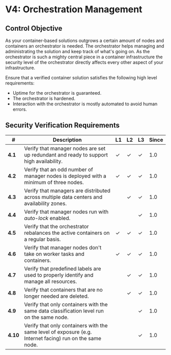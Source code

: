 # V4: Orchestration Management

## Control Objective

As your container-based solutions outgrows a certain amount of nodes and containers an orchestrator is needed. The orchestrator helps managing and administrating the solution and keep track of what's going on. As the orchestrator is such a mighty central piece in a container infrastructure the security level of the orchestrator directly affects every other aspect of your infrastructure.

Ensure that a verified container solution satisfies the following high level requirements:

* Uptime for the orchestrator is guaranteed.
* The orchestrator is hardened.
* Interaction with the orchestrator is mostly automated to avoid human errors.

## Security Verification Requirements

| # | Description | L1 | L2 | L3 | Since |
| --- | --- | --- | --- | -- | -- |
| **4.1** | Verify that manager nodes are set up redundant and ready to support high availability. | ✓ | ✓ | ✓ | 1.0 |
| **4.2** | Verify that an odd number of manager nodes is deployed with a minimum of three nodes. | ✓ | ✓ | ✓ | 1.0 |
| **4.3** | Verify that managers are distributed across multiple data centers and availability zones. |  | ✓ | ✓ | 1.0 |
| **4.4** | Verify that manager nodes run with _auto-lock_ enabled. |  |  | ✓ | 1.0 |
| **4.5** | Verify that the orchestrator rebalances the active containers on a regular basis. | ✓ | ✓ | ✓ | 1.0 |
| **4.6** | Verify that manager nodes don't take on worker tasks and containers. | ✓ | ✓ | ✓ | 1.0 |
| **4.7** | Verify that predefined labels are used to properly identify and manage all resources. | | ✓ | ✓ | 1.0 |
| **4.8** | Verify that containers that are no longer needed are deleted. | | ✓ | ✓ | 1.0 |
| **4.9** | Verify that only containers with the same data classification level run on the same node. |  |  | ✓ | 1.0 |
| **4.10** | Verify that only containers with the same level of exposure (e.g. Internet facing) run on the same node. |  |  | ✓ | 1.0 |
